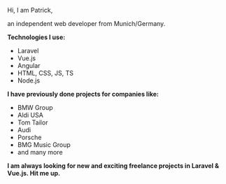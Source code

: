 Hi, I am Patrick,

an independent web developer from Munich/Germany.

**Technologies I use:**

- Laravel
- Vue.js
- Angular
- HTML, CSS, JS, TS
- Node.js

**I have previously done projects for companies like:**

- BMW Group
- Aldi USA
- Tom Tailor
- Audi
- Porsche
- BMG Music Group
- and many more

**I am always looking for new and exciting freelance projects in Laravel & Vue.js. Hit me up.**
